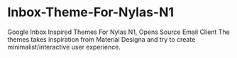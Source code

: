 # Inbox-Theme-For-Nylas-N1
Google Inbox Inspired Themes For Nylas N1, Opens Source Email Client
The themes takes inspiration from Material Designa and try to create minimalist/interactive user experience.

